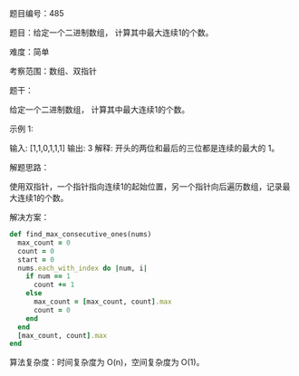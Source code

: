 题目编号：485

题目：给定一个二进制数组， 计算其中最大连续1的个数。

难度：简单

考察范围：数组、双指针

题干：

给定一个二进制数组， 计算其中最大连续1的个数。

示例 1:

输入: [1,1,0,1,1,1]
输出: 3
解释: 开头的两位和最后的三位都是连续的最大的 1。

解题思路：

使用双指针，一个指针指向连续1的起始位置，另一个指针向后遍历数组，记录最大连续1的个数。

解决方案：

```ruby
def find_max_consecutive_ones(nums)
  max_count = 0
  count = 0
  start = 0
  nums.each_with_index do |num, i|
    if num == 1
      count += 1
    else
      max_count = [max_count, count].max
      count = 0
    end
  end
  [max_count, count].max
end
```

算法复杂度：时间复杂度为 O(n)，空间复杂度为 O(1)。